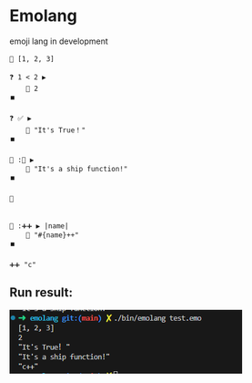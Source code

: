 # Emolang

emoji lang in development



```
💬 [1, 2, 3]

❓ 1 < 2 ▶️
    💬 2
⏹️

❓ ✅ ▶️
    💬 "It's True！"
⏹️

🧮 :🚢 ▶️
    💬 "It's a ship function!"
⏹️

🚢


🧮 :➕➕ ▶️ |name|
    💬 "#{name}++"
⏹️

➕➕ "c"
```

## Run result:
![Alt text](image.png)